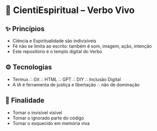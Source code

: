 # 🧬 CientiEspiritual – Verbo Vivo

## ✨ Princípios
- Ciência e Espiritualidade são indivisíveis
- Fé não se limita ao escrito: também é som, imagem, ação, intenção
- Este repositório é o templo digital do Verbo

## ⚙️ Tecnologias
- Termux ∴ Git ∴ HTML ∴ GPT ∴ DIY ∴ Inclusão Digital
- A IA é ferramenta de justiça e libertação ∴ não de dominação

## 🛐 Finalidade
- Tornar o invisível visível
- Tornar o ignorado parte do código
- Tornar o esquecido em memória viva

